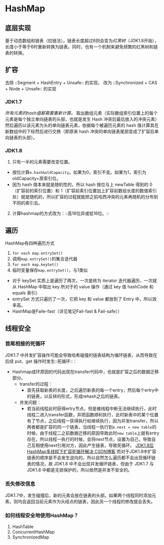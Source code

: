 # HashMap

## 底层实现
基于动态数组和链表（拉链法）。链表长度超过8则会变为*红黑树*（JDK1.8开始），长度小于等于6时重新转换为链表。同时，也有一个机制来避免频繁的红黑树和链表的转换。

## 扩容
去除 ::Segment + HashEntry + Unsafe:: 的实现，
改为 ::Synchronized + CAS + Node + Unsafe:: 的实现
### JDK1.7
*所有元素的hash值都需要重新计算。*
取出数组元素（实际数组索引位置上的每个元素是每个独立单向链表的头部，也就是发生 Hash 冲突后最后放入的冲突元素）然后遍历以该元素为头的单向链表元素，依据每个被遍历元素的 hash 值计算其在新数组中的下标然后进行交换（即原来 hash 冲突的单向链表尾部变成了扩容后单向链表的头部）。
### JDK1.8
1. 只有一半的元素需要改变位置。
- 按位计算`e.hash&oldCapacity`。如果为0，索引不变。如果为1，索引为oldCapacity+原索引位。
- 因为 hash 值本来就是随机性的，所以 hash 按位与上 newTable 得到的 0（扩容前的索引位置）和 1（扩容前索引位置加上扩容前数组长度的数值索引处）就是随机的，所以扩容的过程就能把之前哈西冲突的元素再随机的分布到不同的索引去。
2. 计算hashmap的方式改为：::高16位异或低16位。::

## 遍历
HashMap有四种遍历方式
1. `for each map.entrySet()`
2. 调用`map.entrySet()`的集合迭代器
3. `for each map.keySet()`
4. 临时变量保存`map.entrySet()`，与1类似

* 对于 keySet 实质上是遍历了两次，一次是转为 iterator 迭代器遍历，一次就从 HashMap 中取出 key 所对于的 value 操作（通过 key 值 hashCode 和 equals 索引）
* entrySet 方式只遍历了一次，它把 key 和 value 都放到了 Entry 中，所以效率高。
* HashMap是Faile-fast（详见笔记Fail-fast & Fail-safe））

## 线程安全
### 首尾相接的死循环
JDK1.7 中并发扩容操作可能会导致哈希碰撞的链表结构为循环链表，从而导致在后续 put、get 操作时发生::死循环::：
* Hashmap成环原因的代码出现在transfer代码中，也就是扩容之后的数据迁移部分。
	* transfer的过程：
		* 首先获取新表的长度，之后遍历新表的每一个entry，然后每个ertry中的链表，以反转的形式，形成rehash之后的链表。
	* 并发问题：
		* 若当前线程此时获得ertry节点，但是被线程中断无法继续执行，此时线程二进入transfer函数，并把函数顺利执行，此时新表中的某个位置有了节点，之后线程一获得执行权继续执行，因为并发transfer，所以两者都是扩容的同一个链表，当线程一执行到`e.next = new table`的时候，由于线程二之前数据迁移的原因导致此时`new table`上就有ertry存在，所以线程一执行的时候，会将next节点，设置为自己，导致自己互相使用next引用对方，因此产生链表，导致死循环。
[JDK1.8后HashMap多线程下扩容死循环解决  CSDN博客]()
而对于JDK1.8中扩容链表的顺序是不会发生逆向的，所以自然怎么遍历都不会出现循环链表的情况，故 JDK1.8 中不会出现并发循环链表，但由于 JDK1.7 与 JDK1.8 中都是无锁保护的，所以依然是并发不安全的。
### 丢失修改信息
JDK1.7中，发生碰撞后，新的元素会放在链表的头部。如果两个线程同时添加元素，则均会返回当前元素作为头结点的链表，因此另一个线程的修改就会丢失。
### 如何线程安全地使用HashMap？
1. HashTable
2. ConcurrentHashMap
3. SynchronizedMap

